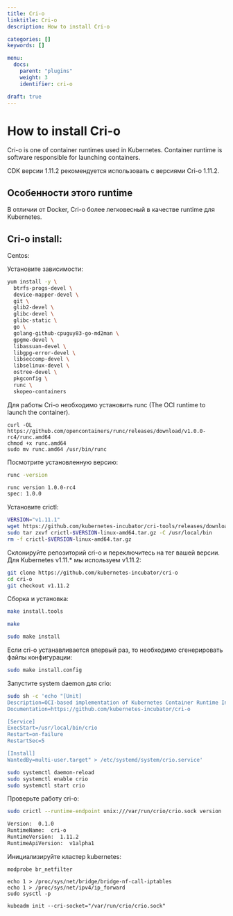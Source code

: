 ```yaml
---
title: Cri-o
linktitle: Cri-o
description: How to install Cri-o

categories: []
keywords: []

menu:
  docs:
    parent: "plugins"
    weight: 3
    identifier: cri-o

draft: true
---
```

# How to install Cri-o
Cri-o is one of container runtimes used in Kubernetes. Container runtime is software responsible for launching containers.

CDK версии 1.11.2 рекомендуется использовать с версиями Cri-o 1.11.2.

## Особенности этого runtime

В отличии от Docker, Cri-o более легковесный в качестве runtime для Kubernetes.


## Cri-o install:

Centos:  

Установите зависимости:  
```bash
yum install -y \
  btrfs-progs-devel \
  device-mapper-devel \
  git \
  glib2-devel \
  glibc-devel \
  glibc-static \
  go \
  golang-github-cpuguy83-go-md2man \
  gpgme-devel \
  libassuan-devel \
  libgpg-error-devel \
  libseccomp-devel \
  libselinux-devel \
  ostree-devel \
  pkgconfig \
  runc \
  skopeo-containers
```

Для работы Cri-o необходимо установить runc (The OCI runtime to launch the container).
```bash:
curl -OL https://github.com/opencontainers/runc/releases/download/v1.0.0-rc4/runc.amd64
chmod +x runc.amd64
sudo mv runc.amd64 /usr/bin/runc
```

Посмотрите установленную версию:
```bash
runc -version
```
```bash
runc version 1.0.0-rc4
spec: 1.0.0
```

Установите crictl:
```bash
VERSION="v1.11.1"
wget https://github.com/kubernetes-incubator/cri-tools/releases/download/$VERSION/crictl-$VERSION-linux-amd64.tar.gz
sudo tar zxvf crictl-$VERSION-linux-amd64.tar.gz -C /usr/local/bin
rm -f crictl-$VERSION-linux-amd64.tar.gz
```

Склонируйте репозиторий cri-o и переключитесь на тег вашей версии. Для Kubernetes v1.11.* мы используем v1.11.2:
```bash
git clone https://github.com/kubernetes-incubator/cri-o
cd cri-o
git checkout v1.11.2
```

Сборка и установка:  
```bash
make install.tools
```

```bash
make
```

```bash
sudo make install
```

Если cri-o устанавливается впервый раз, то необходимо сгенерировать файлы конфигурации:
```bash
sudo make install.config
```

Запустите system daemon для crio:
```bash
sudo sh -c 'echo "[Unit]
Description=OCI-based implementation of Kubernetes Container Runtime Interface
Documentation=https://github.com/kubernetes-incubator/cri-o

[Service]
ExecStart=/usr/local/bin/crio
Restart=on-failure
RestartSec=5

[Install]
WantedBy=multi-user.target" > /etc/systemd/system/crio.service'
```

```bash
sudo systemctl daemon-reload
sudo systemctl enable crio
sudo systemctl start crio
```

Проверьте работу cri-o:
```bash
sudo crictl --runtime-endpoint unix:///var/run/crio/crio.sock version
```

```bash
Version:  0.1.0
RuntimeName:  cri-o
RuntimeVersion:  1.11.2
RuntimeApiVersion:  v1alpha1
```

Инициализируйте кластер kubernetes:

```
modprobe br_netfilter

echo 1 > /proc/sys/net/bridge/bridge-nf-call-iptables
echo 1 > /proc/sys/net/ipv4/ip_forward
sudo sysctl -p

kubeadm init --cri-socket="/var/run/crio/crio.sock"
```